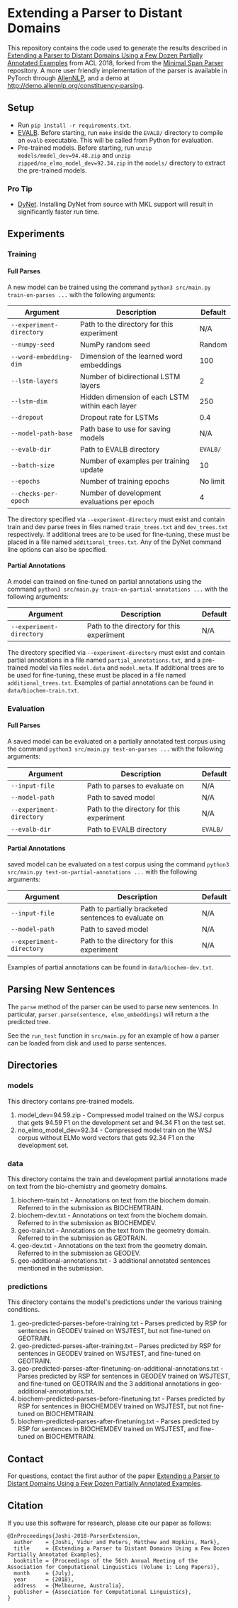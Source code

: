 # Extending a Parser to Distant Domains

This repository contains the code used to generate the results described in [Extending a Parser to Distant Domains Using a Few Dozen Partially Annotated Examples](http://arxiv.org/abs/1805.06556) from ACL 2018, forked from the [Minimal Span Parser](https://github.com/mitchellstern/minimal-span-parser) repository.
A more user friendly implementation of the parser is available in PyTorch through [AllenNLP](https://github.com/allenai/allennlp), and a demo at http://demo.allennlp.org/constituency-parsing.

## Setup

* Run `pip install -r requirements.txt`.
* [EVALB](http://nlp.cs.nyu.edu/evalb/). Before starting, run `make` inside the `EVALB/` directory to compile an `evalb` executable. This will be called from Python for evaluation.
* Pre-trained models. Before starting, run `unzip models/model_dev=94.48.zip` and `unzip zipped/no_elmo_model_dev=92.34.zip` in the `models/` directory to extract the pre-trained models.

### Pro Tip
* [DyNet](https://github.com/clab/dynet). Installing DyNet from source with MKL support will result in significantly faster run time.




## Experiments

### Training

#### Full Parses
A new model can be trained using the command `python3 src/main.py train-on-parses ...` with the following arguments:

Argument | Description | Default
--- | --- | ---
`--experiment-directory` | Path to the directory for this experiment | N/A
`--numpy-seed` | NumPy random seed | Random
`--word-embedding-dim` | Dimension of the learned word embeddings | 100
`--lstm-layers` | Number of bidirectional LSTM layers | 2
`--lstm-dim` | Hidden dimension of each LSTM within each layer | 250
`--dropout` | Dropout rate for LSTMs | 0.4
`--model-path-base` | Path base to use for saving models | N/A
`--evalb-dir` |  Path to EVALB directory | `EVALB/`
`--batch-size` | Number of examples per training update | 10
`--epochs` | Number of training epochs | No limit
`--checks-per-epoch` | Number of development evaluations per epoch | 4

The directory specified via `--experiment-directory` must exist and contain train and dev parse trees in files named `train_trees.txt` and `dev_trees.txt` respectively. If additional trees are to be used for fine-tuning, these must be placed in a file named `additional_trees.txt`.
Any of the DyNet command line options can also be specified.

#### Partial Annotations
A model can trained on fine-tuned on partial annotations using the command `python3 src/main.py train-on-partial-annotations ...` with the following arguments:

Argument | Description | Default
--- | --- | ---
`--experiment-directory` | Path to the directory for this experiment | N/A

The directory specified via `--experiment-directory` must exist and contain partial annotations in a file named `partial_annotations.txt`, and a pre-trained model via files `model.data` and `model.meta`. If additional trees are to be used for fine-tuning, these must be placed in a file named `additional_trees.txt`.
Examples of partial annotations can be found in `data/biochem-train.txt`.


### Evaluation

#### Full Parses

A saved model can be evaluated on a partially annotated test corpus using the command `python3 src/main.py test-on-parses ...` with the following arguments:

Argument | Description | Default
--- | --- | ---
`--input-file` | Path to parses to evaluate on | N/A
`--model-path` | Path to saved model | N/A
`--experiment-directory` | Path to the directory for this experiment | N/A
`--evalb-dir` |  Path to EVALB directory | `EVALB/`



#### Partial Annotations

 saved model can be evaluated on a test corpus using the command `python3 src/main.py test-on-partial-annotations ...` with the following arguments:

Argument | Description | Default
--- | --- | ---
`--input-file` | Path to partially bracketed sentences to evaluate on | N/A
`--model-path` | Path to saved model | N/A
`--experiment-directory` | Path to the directory for this experiment | N/A

Examples of partial annotations can be found in `data/biochem-dev.txt`.

## Parsing New Sentences
The `parse` method of the parser can be used to parse new sentences. In particular, `parser.parse(sentence, elmo_embeddings)` will return a the predicted tree.

See the `run_test` function in `src/main.py` for an example of how a parser can be loaded from disk and used to parse sentences.



## Directories

### models

This directory contains pre-trained models.

1) model_dev=94.59.zip - Compressed model trained on the WSJ corpus that gets 94.59 F1 on the development set and 94.34 F1 on the test set.
2) no_elmo_model_dev=92.34 - Compressed model train on the WSJ corpus without ELMo word vectors that gets 92.34 F1 on the development set.


### data

This directory contains the train and development partial annotations made on text from the bio-chemistry and geometry domains.

1) biochem-train.txt - Annotations on text from the biochem domain. Referred to in the submission as BIOCHEMTRAIN.
2) biochem-dev.txt - Annotations on text from the biochem domain. Referred to in the submission as BIOCHEMDEV.
3) geo-train.txt - Annotations on the text from the geometry domain. Referred to in the submission as GEOTRAIN.
4) geo-dev.txt - Annotations on the text from the geometry domain. Referred to in the submission as GEODEV.
5) geo-additional-annotations.txt - 3 additional annotated sentences mentioned in the submission.


### predictions

This directory contains the model's predictions under the various training conditions.

1) geo-predicted-parses-before-training.txt - Parses predicted by RSP for sentences in GEODEV trained on WSJTEST, but not fine-tuned on GEOTRAIN.
2) geo-predicted-parses-after-training.txt - Parses predicted by RSP for sentences in GEODEV trained on WSJTEST, and fine-tuned on GEOTRAIN.
3) geo-predicted-parses-after-finetuning-on-additional-annotations.txt - Parses predicted by RSP for sentences in GEODEV trained on WSJTEST, and fine-tuned on GEOTRAIN and the 3 additional annotations in geo-additional-annotations.txt.
4) biochem-predicted-parses-before-finetuning.txt - Parses predicted by RSP for sentences in BIOCHEMDEV trained on WSJTEST, but not fine-tuned on BIOCHEMTRAIN.
5) biochem-predicted-parses-after-finetuning.txt - Parses predicted by RSP for sentences in BIOCHEMDEV trained on WSJTEST, and fine-tuned on BIOCHEMTRAIN.

## Contact

For questions, contact the first author of the paper [Extending a Parser to Distant Domains Using a Few Dozen Partially Annotated Examples](http://arxiv.org/abs/1805.06556).

## Citation

If you use this software for research, please cite our paper as follows:

```
@InProceedings{Joshi-2018-ParserExtension,
  author    = {Joshi, Vidur and Peters, Matthew and Hopkins, Mark},
  title     = {Extending a Parser to Distant Domains Using a Few Dozen Partially Annotated Examples},
  booktitle = {Proceedings of the 56th Annual Meeting of the Association for Computational Linguistics (Volume 1: Long Papers)},
  month     = {July},
  year      = {2018},
  address   = {Melbourne, Australia},
  publisher = {Association for Computational Linguistics},
}
```
